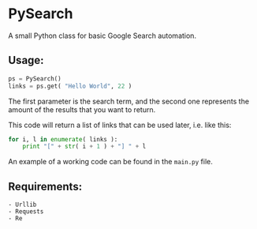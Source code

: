 # PySearch

A small Python class for basic Google Search automation.

## Usage:
```python
ps = PySearch()
links = ps.get( "Hello World", 22 )
```

The first parameter is the search term, and the second one represents the amount of the results that you want to return.

This code will return a list of links that can be used later, i.e. like this:

```python
for i, l in enumerate( links ):
	print "[" + str( i + 1 ) + "] " + l

```

An example of a working code can be found in the `main.py` file.
	
## Requirements:
	- Urllib
	- Requests
	- Re
